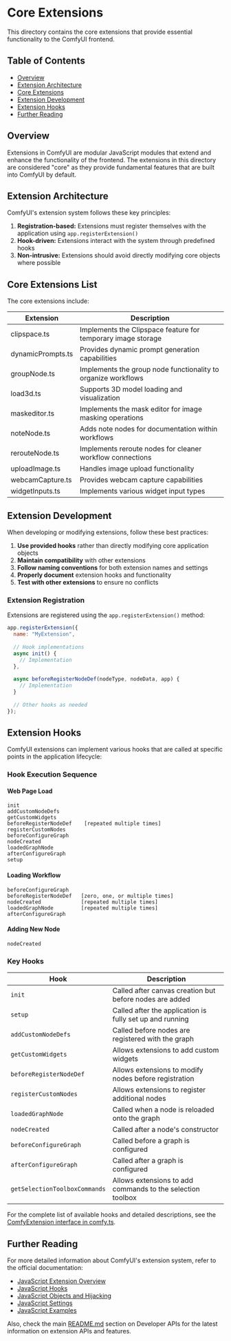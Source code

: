 # Core Extensions

This directory contains the core extensions that provide essential functionality to the ComfyUI frontend.

## Table of Contents

- [Overview](#overview)
- [Extension Architecture](#extension-architecture)
- [Core Extensions](#core-extensions)
- [Extension Development](#extension-development)
- [Extension Hooks](#extension-hooks)
- [Further Reading](#further-reading)

## Overview

Extensions in ComfyUI are modular JavaScript modules that extend and enhance the functionality of the frontend. The extensions in this directory are considered "core" as they provide fundamental features that are built into ComfyUI by default.

## Extension Architecture

ComfyUI's extension system follows these key principles:

1. **Registration-based:** Extensions must register themselves with the application using `app.registerExtension()`
2. **Hook-driven:** Extensions interact with the system through predefined hooks
3. **Non-intrusive:** Extensions should avoid directly modifying core objects where possible

## Core Extensions List

The core extensions include:

| Extension | Description |
|-----------|-------------|
| clipspace.ts | Implements the Clipspace feature for temporary image storage |
| dynamicPrompts.ts | Provides dynamic prompt generation capabilities |
| groupNode.ts | Implements the group node functionality to organize workflows |
| load3d.ts | Supports 3D model loading and visualization |
| maskeditor.ts | Implements the mask editor for image masking operations |
| noteNode.ts | Adds note nodes for documentation within workflows |
| rerouteNode.ts | Implements reroute nodes for cleaner workflow connections |
| uploadImage.ts | Handles image upload functionality |
| webcamCapture.ts | Provides webcam capture capabilities |
| widgetInputs.ts | Implements various widget input types |

## Extension Development

When developing or modifying extensions, follow these best practices:

1. **Use provided hooks** rather than directly modifying core application objects
2. **Maintain compatibility** with other extensions
3. **Follow naming conventions** for both extension names and settings
4. **Properly document** extension hooks and functionality
5. **Test with other extensions** to ensure no conflicts

### Extension Registration

Extensions are registered using the `app.registerExtension()` method:

```javascript
app.registerExtension({
  name: "MyExtension",
  
  // Hook implementations
  async init() {
    // Implementation
  },
  
  async beforeRegisterNodeDef(nodeType, nodeData, app) {
    // Implementation
  }
  
  // Other hooks as needed
});
```

## Extension Hooks

ComfyUI extensions can implement various hooks that are called at specific points in the application lifecycle:

### Hook Execution Sequence

#### Web Page Load

```
init
addCustomNodeDefs
getCustomWidgets
beforeRegisterNodeDef    [repeated multiple times]
registerCustomNodes
beforeConfigureGraph
nodeCreated
loadedGraphNode
afterConfigureGraph
setup
```

#### Loading Workflow

```
beforeConfigureGraph
beforeRegisterNodeDef   [zero, one, or multiple times]
nodeCreated             [repeated multiple times]
loadedGraphNode         [repeated multiple times]
afterConfigureGraph
```

#### Adding New Node

```
nodeCreated
```

### Key Hooks

| Hook | Description |
|------|-------------|
| `init` | Called after canvas creation but before nodes are added |
| `setup` | Called after the application is fully set up and running |
| `addCustomNodeDefs` | Called before nodes are registered with the graph |
| `getCustomWidgets` | Allows extensions to add custom widgets |
| `beforeRegisterNodeDef` | Allows extensions to modify nodes before registration |
| `registerCustomNodes` | Allows extensions to register additional nodes |
| `loadedGraphNode` | Called when a node is reloaded onto the graph |
| `nodeCreated` | Called after a node's constructor |
| `beforeConfigureGraph` | Called before a graph is configured |
| `afterConfigureGraph` | Called after a graph is configured |
| `getSelectionToolboxCommands` | Allows extensions to add commands to the selection toolbox |

For the complete list of available hooks and detailed descriptions, see the [ComfyExtension interface in comfy.ts](https://github.com/Comfy-Org/ComfyUI_frontend/blob/main/src/types/comfy.ts).

## Further Reading

For more detailed information about ComfyUI's extension system, refer to the official documentation:

- [JavaScript Extension Overview](https://docs.comfy.org/custom-nodes/js/javascript_overview)
- [JavaScript Hooks](https://docs.comfy.org/custom-nodes/js/javascript_hooks)
- [JavaScript Objects and Hijacking](https://docs.comfy.org/custom-nodes/js/javascript_objects_and_hijacking)
- [JavaScript Settings](https://docs.comfy.org/custom-nodes/js/javascript_settings)
- [JavaScript Examples](https://docs.comfy.org/custom-nodes/js/javascript_examples)

Also, check the main [README.md](https://github.com/Comfy-Org/ComfyUI_frontend#developer-apis) section on Developer APIs for the latest information on extension APIs and features.